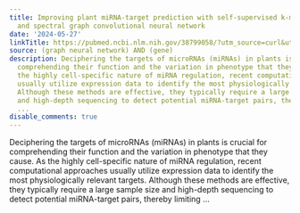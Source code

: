 ```yaml
---
title: Improving plant miRNA-target prediction with self-supervised k-mer embedding
  and spectral graph convolutional neural network
date: '2024-05-27'
linkTitle: https://pubmed.ncbi.nlm.nih.gov/38799058/?utm_source=curl&utm_medium=rss&utm_campaign=pubmed-2&utm_content=1x5bM_TNL8gjogAcnslpo2s2PbDe-61JVM2h9yowOYSiZ7Dkrt&fc=20220919211934&ff=20240527181616&v=2.18.0.post9+e462414
source: (graph neural network) AND (gene)
description: Deciphering the targets of microRNAs (miRNAs) in plants is crucial for
  comprehending their function and the variation in phenotype that they cause. As
  the highly cell-specific nature of miRNA regulation, recent computational approaches
  usually utilize expression data to identify the most physiologically relevant targets.
  Although these methods are effective, they typically require a large sample size
  and high-depth sequencing to detect potential miRNA-target pairs, thereby limiting
  ...
disable_comments: true
---
```

Deciphering the targets of microRNAs (miRNAs) in plants is crucial for comprehending their function and the variation in phenotype that they cause. As the highly cell-specific nature of miRNA regulation, recent computational approaches usually utilize expression data to identify the most physiologically relevant targets. Although these methods are effective, they typically require a large sample size and high-depth sequencing to detect potential miRNA-target pairs, thereby limiting ...